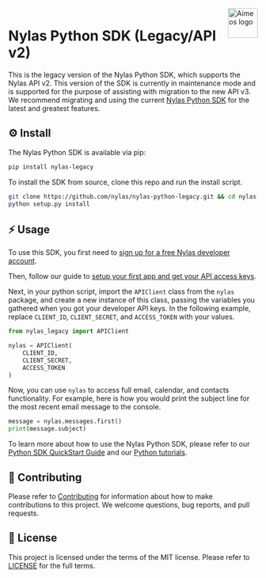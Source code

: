 <a href="https://www.nylas.com/">
    <img src="https://brand.nylas.com/assets/downloads/logo_horizontal_png/Nylas-Logo-Horizontal-Blue_.png" alt="Aimeos logo" title="Aimeos" align="right" height="60" />
</a>

# Nylas Python SDK (Legacy/API v2)

This is the legacy version of the Nylas Python SDK, which supports the Nylas API v2. This version of the SDK is currently in maintenance mode and is supported for the purpose of assisting with migration to the new API v3. We recommend migrating and using the current [Nylas Python SDK](https://www.github.com/nylas/nylas-python) for the latest and greatest features.

## ⚙️ Install

The Nylas Python SDK is available via pip:

```bash
pip install nylas-legacy
```

To install the SDK from source, clone this repo and run the install script.

```bash
git clone https://github.com/nylas/nylas-python-legacy.git && cd nylas-python-legacy
python setup.py install
```

## ⚡️ Usage

To use this SDK, you first need to [sign up for a free Nylas developer account](https://nylas.com/register).

Then, follow our guide to [setup your first app and get your API access keys](https://docs.nylas.com/docs/get-your-developer-api-keys).

Next, in your python script, import the `APIClient` class from the `nylas` package, and create a new instance of this class, passing the variables you gathered when you got your developer API keys. In the following example, replace `CLIENT_ID`, `CLIENT_SECRET`, and `ACCESS_TOKEN` with your values.


```python
from nylas_legacy import APIClient

nylas = APIClient(
    CLIENT_ID,
    CLIENT_SECRET,
    ACCESS_TOKEN
)
```

Now, you can use `nylas` to access full email, calendar, and contacts functionality. For example, here is how you would print the subject line for the most recent email message to the console.


```python
message = nylas.messages.first()
print(message.subject)
```

To learn more about how to use the Nylas Python SDK, please refer to our [Python SDK QuickStart Guide](https://docs.nylas.com/docs/quickstart-python) and our [Python tutorials](https://docs.nylas.com/docs/tutorials).

## 💙 Contributing

Please refer to [Contributing](Contributing.md) for information about how to make contributions to this project. We welcome questions, bug reports, and pull requests.

## 📝 License

This project is licensed under the terms of the MIT license. Please refer to [LICENSE](LICENSE) for the full terms.
